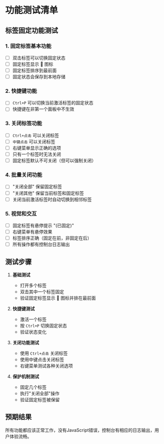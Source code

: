 # 功能测试清单

## 标签固定功能测试

### 1. 固定标签基本功能
- [ ] 双击标签可以切换固定状态
- [ ] 固定标签显示 📌 图标
- [ ] 固定标签排序到最前面
- [ ] 固定状态会保存到本地存储

### 2. 快捷键功能
- [ ] `Ctrl+P` 可以切换当前激活标签的固定状态
- [ ] 快捷键在非第一个面板中不生效

### 3. 关闭标签功能
- [ ] `Ctrl+点击` 可以关闭标签
- [ ] `中键点击` 可以关闭标签
- [ ] 右键菜单显示正确的选项
- [ ] 只有一个标签时无法关闭
- [ ] 固定标签默认不可关闭（但可以强制关闭）

### 4. 批量关闭功能
- [ ] "关闭全部" 保留固定标签
- [ ] "关闭其他" 保留当前标签和固定标签
- [ ] 关闭当前激活标签时自动切换到相邻标签

### 5. 视觉和交互
- [ ] 固定标签有悬停提示 "(已固定)"
- [ ] 右键菜单有悬停效果
- [ ] 标签排序正确（固定在前，非固定在后）
- [ ] 所有操作都有控制台日志输出

## 测试步骤

1. **基础测试**
   - 打开多个标签
   - 双击其中一个标签固定
   - 验证固定标签显示 📌 图标并排在最前面

2. **快捷键测试**
   - 激活一个标签
   - 按 `Ctrl+P` 切换固定状态
   - 验证状态变化

3. **关闭功能测试**
   - 使用 `Ctrl+点击` 关闭标签
   - 使用中键点击关闭标签
   - 右键菜单测试各种关闭选项

4. **保护机制测试**
   - 固定几个标签
   - 执行"关闭全部"操作
   - 验证固定标签被保留


## 预期结果

所有功能都应该正常工作，没有JavaScript错误，控制台有相应的日志输出，用户体验流畅。
